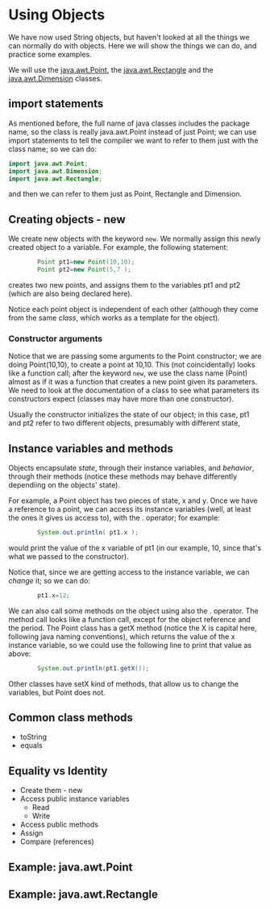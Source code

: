 Using Objects
===

We have now used String objects, but haven't looked at all the things we can normally do with objects. Here we will show the things we can do, and practice some examples.

We will use the [java.awt.Point](https://docs.oracle.com/javase/8/docs/api/java/awt/Point.html),  the [java.awt.Rectangle](https://docs.oracle.com/javase/8/docs/api/java/awt/Rectangle.html) and the [java.awt.Dimension](https://docs.oracle.com/javase/8/docs/api/java/awt/Dimension.html) classes.

## import statements
As mentioned before, the full name of java classes includes the package name, so the class is really java.awt.Point instead of just Point; we can use import statements to tell the compiler we want to refer to them just with the class name; so we can do:
```java
import java.awt.Point;
import java.awt.Dimension;
import java.awt.Rectangle;
```

and then we can refer to them just as Point, Rectangle and Dimension.

## Creating objects - new

We create new objects with the keyword  `new`. We normally assign this newly created object to a variable. For example, the following statement:
```java
		Point pt1=new Point(10,10);
        Point pt2=new Point(5,7 );
```
creates two new points, and assigns them to the variables pt1 and pt2 (which are also being declared here).

Notice each point object is independent of each other (although they come from the same *class*, which works as a template for the object).

### Constructor arguments

Notice that we are passing some arguments to the Point constructor; we are doing Point(10,10), to create a point at 10,10. This (not coincidentally) looks like a function call; after the keyword `new`, we use the class name (Point) almost as if it was a function that creates a new point given its parameters. We need to look at the documentation of a class to see what parameters its constructors expect (classes may have more than one constructor). 

Usually the constructor initializes the state of our object; in this case, pt1 and pt2 refer to two different objects, presumably with different state,

## Instance variables and methods

Objects encapsulate *state*, through their instance variables, and *behavior*, through their methods (notice these methods may behave differently dependiing on the objects' state).

For example, a Point object has two pieces of state, x and y. Once we have a reference to a point, we can access its instance variables (well, at least the ones it gives us access to), with the . operator; for example:
```java
		System.out.println( pt1.x );
```
would print the value of the x variable of pt1 (in our example, 10, since that's what we passed to the constructor).

Notice that, since we are getting access to the instance variable, we can *change* it; so we can do:
```java
		pt1.x=12;
```

We can also call some methods on the object using also the . operator. The method call looks like a function call, except for the object reference and the period. The Point class has a getX method (notice the X is capital here, following java naming conventions), which returns the value of the x instance variable, so we could use the following line to print that value as above:
```java
		System.out.println(pt1.getX());
```
Other classes have setX kind of methods, that allow us to change the variables, but Point does not.

## Common class methods
+ toString
+ equals

## Equality vs Identity

+ Create them - new
+ Access public instance variables
    + Read
    + Write
+ Access public methods
+ Assign
+ Compare (references)

## Example: java.awt.Point

## Example: java.awt.Rectangle

